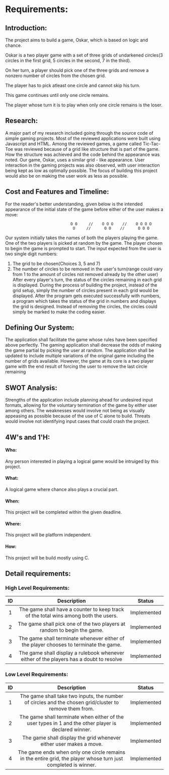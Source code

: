 # Requirements:
## Introduction:
The project aims to build a game, Oskar, which is based on logic and chance.

Oskar is a two player game with a set of three grids of undarkened circles(3 circles in the first grid, 5 circles in the second, 7 in the third).

On her turn, a player should pick one of the three grids and remove a nonzero number of circles from the chosen grid.

The player has to pick atleast one circle and cannot skip his turn.

This game continues until only one circle remains.

The player whose turn it is to play when only one circle remains is the loser. 

       

## Research:
A major part of my research included going through the source code of simple gaming projects. 
Most of the reviewed applications were built using Javascript and HTML. 
Among the reviewed games, a game called Tic-Tac-Toe was reviewed because of a grid like structure that is part of the game.
How the structure was achieved and the code behind the appearance was noted.
Our game, Oskar, uses a similar grid - like appearance. 
User interaction in the gaming projects was also observed, with user interaction being kept as low as optimally possible.
The focus of building this project would also be on making the user work as less as possible. 
                
## Cost and Features and Timeline:
For the reader's better understanding, given below is the intended appearance of the initial state of the game before either of the user makes a move:

                                 O O     //    O O O    //    O O O O 
                                  O     //      O O    //      O O O
         

Our system initially takes the names of both the players playing the game. 
One of the two players is picked at random by the game.
The player chosen to begin the game is prompted to start.
The input expected from the user is two single digit numbers:
1) The grid to be chosen(Choices 3, 5 and 7)
2) The number of circles to be removed in the user's turn(range could vary from 1 to the amount of circles not removed already by the other user)
After every player's turn, the status of the circles remaining in each grid is displayed.
During the process of building the project, instead of the grid setup, simply the number of circles present in each grid would be displayed.
After the program gets executed successfully with numbers, a program which takes the status of the grid in numbers and displays the grid is designed.
Instead of removing the circles, the circles could simply be marked to make the coding easier.          

## Defining Our System:
The application shall facilitate the game whose rules have been specified above perfectly. 
The gaming application shall decrease the odds of making the game partial by picking the user at random.
The application shall be updated to include multiple variations of the original game including the number of grids available. 
However, the game at its core is a two player game with the end result of forcing the user to remove the last circle remaining

## SWOT Analysis:
Strengths of the application include planning ahead for undesired input formats, allowing for the voluntary termination of the game by either user among others.
The weaknesses would involve not being as visually appeasing as possible because of the use of C alone to build.
Threats would involve not identifying input cases that could crash the project.

## 4W's and 1'H:
#### Who:
Any person interested in playing a logical game would be intruiged by this project.
#### What:
A logical game where chance also plays a crucial part.
#### When:
This project will be completed within the given deadline.
#### Where:
This project will be platform independent.
#### How:
This project will be build mostly using C.


## Detail requirements:

### High Level Requirements:

| ID | Description                                                                              |Status|
|:--:|:----------------------------------------------------------------------------------------:|:----:|
|  1 |  The game shall have a counter to keep track of the total wins among both the users.     | Implemented |
|  2 |  The game shall pick one of the two players at random to begin the game.                 | Implemented |
|  3 |  The game shall terminate whenever either of the player chooses to terminate the game.   | Implemented |
|  4 |  The game shall display a rulebook whenever either of the players has a doubt to resolve | Implemented |


### Low Level Requirements:
        
| ID | Description                                                                                                     |Status|
|:--:|:---------------------------------------------------------------------------------------------------------------:|:----:|
|  1 | The game shall take two inputs, the number of circles and the chosen grid/cluster to remove them from.          |Implemented |
|  2 | The game shall terminate when either of the user types in 1 and the other player is declared winner.            |Implemented |
|  3 | The game shall display the grid whenever either user makes a move.                                              |Implemented |
|  4 | The game ends when only one circle remains in the entire grid, the player whose turn just completed is winner.  |Implemented |


